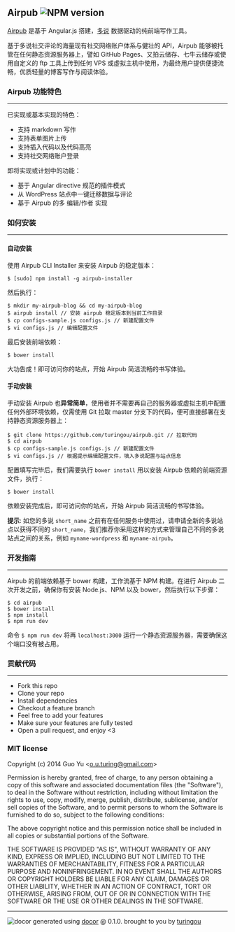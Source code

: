 ## Airpub ![NPM version](https://img.shields.io/npm/v/airpub.svg?style=flat)

[Airpub](http://airpub.io) 是基于 Angular.js 搭建，[多说](http://duoshuo.com) 数据驱动的纯前端写作工具。

基于多说社交评论的海量现有社交网络账户体系与健壮的 API，Airpub 能够被托管在任何静态资源服务器上，譬如 GitHub Pages、又拍云储存、七牛云储存或使用自定义的 ftp 工具上传到任何 VPS 或虚拟主机中使用，为最终用户提供便捷流畅，优质轻量的博客写作与阅读体验。

### Airpub 功能特色
---

已实现或基本实现的特色：

- 支持 markdown 写作
- 支持表单图片上传
- 支持插入代码以及代码高亮
- 支持社交网络账户登录

即将实现或计划中的功能：

- 基于 Angular directive 规范的插件模式
- 从 WordPress 站点中一键迁移数据与评论
- 基于 Airpub 的多 编辑/作者 实现

### 如何安装
---

#### 自动安装

使用 Airpub CLI Installer 来安装 Airpub 的稳定版本：
```
$ [sudo] npm install -g airpub-installer
```
然后执行：
```
$ mkdir my-airpub-blog && cd my-airpub-blog
$ airpub install // 安装 airpub 稳定版本到当前工作目录
$ cp configs-sample.js configs.js // 新建配置文件
$ vi configs.js // 编辑配置文件
```
最后安装前端依赖：
```
$ bower install 
```
大功告成！即可访问你的站点，开始 Airpub 简洁流畅的书写体验。

#### 手动安装

手动安装 Airpub 也**异常简单**，使用者并不需要再自己的服务器或虚拟主机中配置任何外部环境依赖，仅需使用 Git 拉取 master 分支下的代码，便可直接部署在支持静态资源服务器上：
```
$ git clone https://github.com/turingou/airpub.git // 拉取代码
$ cd airpub
$ cp configs-sample.js configs.js // 新建配置文件
$ vi configs.js // 根据提示编辑配置文件，填入多说配置与站点信息
```
配置填写完毕后，我们需要执行 `bower install` 用以安装 Airpub 依赖的前端资源文件，执行：

```
$ bower install 
```
依赖安装完成后，即可访问你的站点，开始 Airpub 简洁流畅的书写体验。

**提示**: 如您的多说 `short_name` 之前有在任何服务中使用过，请申请全新的多说站点以获得不同的 `short_name`，我们推荐你采用这样的方式来管理自己不同的多说站点之间的关系，例如 `myname-wordpress` 和 `myname-airpub`。

### 开发指南
---

Airpub 的前端依赖基于 bower 构建，工作流基于 NPM 构建。在进行 Airpub 二次开发之前，确保你有安装 Node.js、NPM 以及 bower，然后执行以下步骤：

```
$ cd airpub
$ bower install 
$ npm install
$ npm run dev
```

命令 `$ npm run dev` 将再 `localhost:3000` 运行一个静态资源服务器，需要确保这个端口没有被占用。

### 贡献代码
---

- Fork this repo
- Clone your repo
- Install dependencies
- Checkout a feature branch
- Feel free to add your features
- Make sure your features are fully tested
- Open a pull request, and enjoy <3

### MIT license
Copyright (c) 2014 Guo Yu &lt;o.u.turing@gmail.com&gt;

Permission is hereby granted, free of charge, to any person obtaining a copy
of this software and associated documentation files (the "Software"), to deal
in the Software without restriction, including without limitation the rights
to use, copy, modify, merge, publish, distribute, sublicense, and/or sell
copies of the Software, and to permit persons to whom the Software is
furnished to do so, subject to the following conditions:

The above copyright notice and this permission notice shall be included in
all copies or substantial portions of the Software.

THE SOFTWARE IS PROVIDED "AS IS", WITHOUT WARRANTY OF ANY KIND, EXPRESS OR
IMPLIED, INCLUDING BUT NOT LIMITED TO THE WARRANTIES OF MERCHANTABILITY,
FITNESS FOR A PARTICULAR PURPOSE AND NONINFRINGEMENT. IN NO EVENT SHALL THE
AUTHORS OR COPYRIGHT HOLDERS BE LIABLE FOR ANY CLAIM, DAMAGES OR OTHER
LIABILITY, WHETHER IN AN ACTION OF CONTRACT, TORT OR OTHERWISE, ARISING FROM,
OUT OF OR IN CONNECTION WITH THE SOFTWARE OR THE USE OR OTHER DEALINGS IN
THE SOFTWARE.

---
![docor](https://cdn1.iconfinder.com/data/icons/windows8_icons_iconpharm/26/doctor.png)
generated using [docor](https://github.com/turingou/docor.git) @ 0.1.0. brought to you by [turingou](https://github.com/turingou)